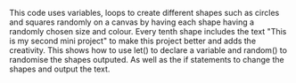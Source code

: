 This code uses variables, loops to create different shapes such as circles and squares randomly on a canvas by having each shape having a randomly chosen size and colour. Every tenth shape includes the text "This is my second mini project" to make this project better and adds the creativity. This shows how to use let() to declare a variable and random() to randomise the shapes outputed. As well as the if statements to change the shapes and output the text.
